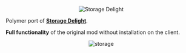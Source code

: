 <center>

![Storage Delight](https://cdn.modrinth.com/data/LTTvOp5L/images/2b37126dcef53cff8488de1a496c013b90103075.png)

</center>

Polymer port of **[Storage Delight](https://modrinth.com/mod/storage-delight)**.


**Full functionality** of the original mod without installation on the client.
<center>
  
![storage](https://cdn.modrinth.com/data/cached_images/fd0a638d1436fe171bb58b641efc28bab7c9a81a.png)

</center>
